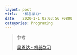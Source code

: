 ```yaml
---
layout: post
title:  "机器学习"
date:   2020-1-1 02:03:56 +0800
categories: Programing
---
```


> 参考
>
> [吴恩达 - 机器学习](https://www.bilibili.com/video/av9912938)
